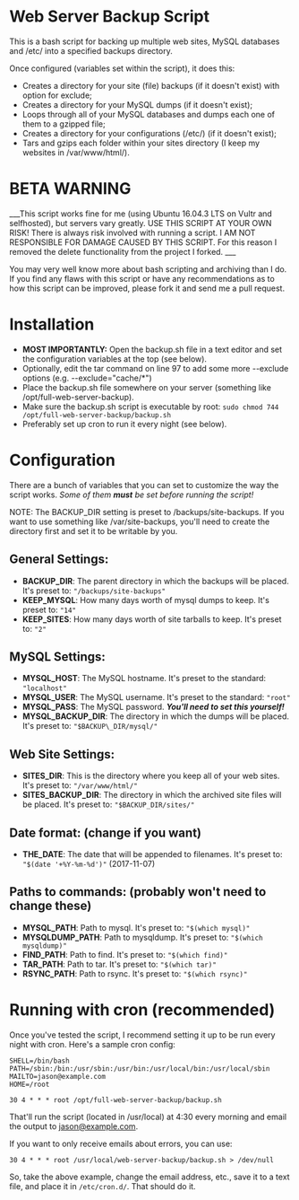 # Web Server Backup Script

This is a bash script for backing up multiple web sites, MySQL databases and /etc/ into a specified backups directory.

Once configured (variables set within the script), it does this:

* Creates a directory for your site (file) backups (if it doesn't exist) with option for exclude;
* Creates a directory for your MySQL dumps (if it doesn't exist);
* Loops through all of your MySQL databases and dumps each one of them to a gzipped file;
* Creates a directory for your configurations (/etc/) (if it doesn't exist);
* Tars and gzips each folder within your sites directory (I keep my websites in /var/www/html/).

# BETA WARNING

___This script works fine for me (using  Ubuntu 16.04.3 LTS on Vultr and selfhosted), but servers vary greatly. USE THIS SCRIPT AT YOUR OWN RISK! There is always risk involved with running a script. I AM NOT RESPONSIBLE FOR DAMAGE CAUSED BY THIS SCRIPT.
For this reason I removed the delete functionality from the project I forked. ___

You may very well know more about bash scripting and archiving than I do. If you find any flaws with this script or have any recommendations as to how this script can be improved, please fork it and send me a pull request.

# Installation

* __MOST IMPORTANTLY:__ Open the backup.sh file in a text editor and set the configuration variables at the top (see below).
* Optionally, edit the tar command on line 97 to add some more --exclude options (e.g. --exclude="cache/*")
* Place the backup.sh file somewhere on your server (something like /opt/full-web-server-backup).
* Make sure the backup.sh script is executable by root: `sudo chmod 744 /opt/full-web-server-backup/backup.sh`
* Preferably set up cron to run it every night (see below).

# Configuration

There are a bunch of variables that you can set to customize the way the script works. _Some of them __must__ be set before running the script!_

NOTE: The BACKUP\_DIR setting is preset to /backups/site-backups. If you want to use something like /var/site-backups, you'll need to create the directory first and set it to be writable by you.

## General Settings:

* __BACKUP\_DIR__: The parent directory in which the backups will be placed. It's preset to: `"/backups/site-backups"`
* __KEEP\_MYSQL__: How many days worth of mysql dumps to keep. It's preset to: `"14"`
* __KEEP\_SITES__: How many days worth of site tarballs to keep. It's preset to: `"2"`

## MySQL Settings:

* __MYSQL\_HOST__: The MySQL hostname. It's preset to the standard: `"localhost"`
* __MYSQL\_USER__: The MySQL username. It's preset to the standard: `"root"`
* __MYSQL\_PASS__: The MySQL password. ___You'll need to set this yourself!___
* __MYSQL\_BACKUP\_DIR__: The directory in which the dumps will be placed. It's preset to: `"$BACKUP\_DIR/mysql/"`

## Web Site Settings:

* __SITES\_DIR__: This is the directory where you keep all of your web sites. It's preset to: `"/var/www/html/"`
* __SITES\_BACKUP\_DIR__: The directory in which the archived site files will be placed. It's preset to: `"$BACKUP_DIR/sites/"`

## Date format: (change if you want)

* __THE\_DATE__: The date that will be appended to filenames. It's preset to: `"$(date '+%Y-%m-%d')"` (2017-11-07)

## Paths to commands: (probably won't need to change these)

* __MYSQL\_PATH__: Path to mysql. It's preset to: `"$(which mysql)"`
* __MYSQLDUMP\_PATH__: Path to mysqldump. It's preset to: `"$(which mysqldump)"`
* __FIND\_PATH__: Path to find. It's preset to: `"$(which find)"`
* __TAR\_PATH__: Path to tar. It's preset to: `"$(which tar)"`
* __RSYNC\_PATH__: Path to rsync. It's preset to: `"$(which rsync)"`

# Running with cron (recommended)

Once you've tested the script, I recommend setting it up to be run every night with cron. Here's a sample cron config:

    SHELL=/bin/bash
    PATH=/sbin:/bin:/usr/sbin:/usr/bin:/usr/local/bin:/usr/local/sbin
    MAILTO=jason@example.com
    HOME=/root

    30 4 * * * root /opt/full-web-server-backup/backup.sh
    
That'll run the script (located in /usr/local) at 4:30 every morning and email the output to jason@example.com.

If you want to only receive emails about errors, you can use:

    30 4 * * * root /usr/local/web-server-backup/backup.sh > /dev/null

So, take the above example, change the email address, etc., save it to a text file, and place it in `/etc/cron.d/`. That should do it.
